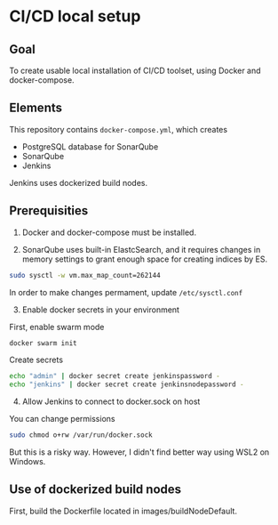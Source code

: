 # CI/CD local setup

## Goal

To create usable local installation of CI/CD toolset, using Docker and docker-compose.

## Elements

This repository contains `docker-compose.yml`, which creates

* PostgreSQL database for SonarQube
* SonarQube
* Jenkins

Jenkins uses dockerized build nodes.

## Prerequisities

1. Docker and docker-compose must be installed.

2. SonarQube uses built-in ElastcSearch, and it requires changes in memory settings to grant enough space for creating indices by ES.

```bash
sudo sysctl -w vm.max_map_count=262144
```

In order to make changes permament, update `/etc/sysctl.conf`

3. Enable docker secrets in your environment

First, enable swarm mode

```bash
docker swarm init
```

Create secrets

```bash
echo "admin" | docker secret create jenkinspassword -
echo "jenkins" | docker secret create jenkinsnodepassword -

```

4. Allow Jenkins to connect to docker.sock on host

You can change permissions

```bash
sudo chmod o+rw /var/run/docker.sock
```

But this is a risky way. However, I didn't find better way using WSL2 on Windows.


## Use of dockerized build nodes

First, build the Dockerfile located in images/buildNodeDefault.